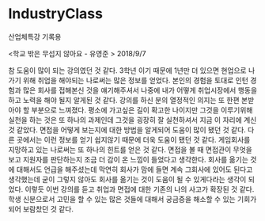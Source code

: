 # IndustryClass
산업체특강 기록용

<학교 밖은 무섭지 않아요 - 유영준 > 2018/9/7

참 도움이 많이 되는 강의였던 것 같다. 3학년 이기 때문에 1년만 더 있으면 현업으로 나가기 위해 취업을 해야되는 나로써는 많은 정보를 얻었다. 본인의 경험을 토대로 인턴 경험과 많은 회사를 접해본신 것을 얘기해주셔서 나중에 내가 어떻게 취업시장에서 행동을 하고 노력을 해야 될지 알게된 것 같다. 강의를 하신 분의 열정적인 의지는 또 한편 본받아야 할 부분으로 느껴졌다. 평소에 가고싶은 길이 확고한 나이지만 그것을 이루기위해 실천을 하는 것은 또 하나의 과제인데 그것을 굉장히 잘 실천하셔서 지금 이 자리에 계신 것 같았다. 면접을 어떻게 보는지에 대한 방법을 알게되어 도움이 많이 됐던 것 같다. 다른 곳에서는 이런 정보를 얻기 쉽지않기 때문에 더욱 도움이 됐던 것 같다. 게임회사를 지망하고 있는 나로써는 또 하나의 힌트를 얻은 것 같다. 면접을 볼 때 면접관이 무엇을 보고 지원자를 판단하는지 조금 더 감이 온 느낌이 들었다고 생각한다. 회사를 옮기는 것에 대해서도 언급을 해주셨는데 막연히 회사가 맘에 들면 계속 그회사에 있어도 된다고 생각했는데 굳이 그렇지 않아도 회사를 옮기는 것이 도움이 될 수 있게다라는 생각이 되었다. 이렇듯 이번 강의를 듣고 취업과 면접에 대한 기존의 나의 사고가 확장된 것 같다. 학생 신분으로서 고민을 할 수 있는 많은 것들에 대해서 궁금증을 해소할 수 있는 기회가 되어 보람찼던 것 같다.
